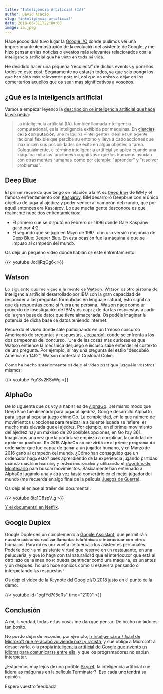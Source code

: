 ```yaml
---
title: "Inteligencia Artificial (IA)"
author: David Acacio
slug: "inteligencia-artificial"
date: 2018-06-011T22:00:00
image: ia.jpeg
---
```


Hace pocos días tuvo lugar la [Google I/O](https://events.google.com/io/) donde pudimos ver una impresionante demostración de la evolución del asistente de Google, y me hizo pensar en las noticias o eventos más relevantes relacionados con la inteligencia artificial que he visto en toda mi vida. 

<!--more -->

He decidido hacer una pequeña “recolecta” de dichos eventos y ponerlos todos en este post. Seguramente no estarán todos, ya que solo pongo los que han sido más relevantes para mi, así que os animo a dejar en los comentarios  aquellos que os sean más significativos a vosotros.

## ¿Qué es la inteligencia artificial ##

Vamos a empezar leyendo la [descripción de inteligencia artificial que hace la wikipedia](https://es.wikipedia.org/wiki/Inteligencia_artificial):

> La inteligencia artificial (IA), también llamada inteligencia computacional, es la inteligencia exhibida por máquinas. En [ciencias de la computación](https://es.wikipedia.org/wiki/Ciencias_de_la_computaci%C3%B3n), una máquina «inteligente» ideal es un agente racional flexible que percibe su entorno y lleva a cabo acciones que maximicen sus posibilidades de éxito en algún objetivo o tarea. Coloquialmente, el término inteligencia artificial se aplica cuando una máquina imita las funciones «cognitivas» que los humanos asocian con otras mentes humanas, como por ejemplo: "aprender" y "resolver problemas".

## Deep Blue ##

El primer recuerdo que tengo en relación a la IA es [Deep Blue](https://es.wikipedia.org/wiki/Deep_Blue_(computadora)) de IBM y el famoso enfrentamiento con [Kaspárov](https://es.wikipedia.org/wiki/Gary_Kasp%C3%A1rov). IBM desarrolló Deepblue con el único objetivo de jugar al ajedrez y poder vencer al campeón del mundo, que por aquél entonces era Kaspárov. Lo que mucha gente desconoce es que realmente hubo dos enfrentamientos:
* El primero que se disputó en Febrero de 1996 donde Gary Kaspárov ganó por 4-2.
* El segundo que se jugó en Mayo de 1997  con una versión mejorada de Deep Blue: Deeper Blue. En esta ocasión fue la máquina la que se impuso al campeón del mundo.

Os dejo un pequeño vídeo donde hablan de este enfrentamiento:

{{< youtube JodijRqCg6k >}}

## Watson ##

Lo siguiente que me viene a la mente es [Watson](https://es.wikipedia.org/wiki/Watson_(inteligencia_artificial)). Watson es otro sistema de inteligencia artificial desarrollado por IBM con la gran capacidad de responder a las preguntas formuladas en lenguaje natural, esto significa que da respuestas como si fuera una persona.  Watson nace como un proyecto de investigación de IBM y es capaz de dar las respuestas a partir de la gran base de datos que tiene almacenada. Os podéis imaginar la potencia de dicha base de datos teniendo Internet.

Recuerdo el vídeo donde sale participando en un famoso concurso Americano de preguntas y respuestas, [Jeopardy!](https://es.wikipedia.org/wiki/Jeopardy!), donde se enfrenta a los dos campeones del concurso.  Una de las cosas más curiosas es que Watson entiende la mecánica del juego e incluso sabe entender el contexto de una pregunta. Por ejemplo, si hay una pregunta del estilo "descubrió América en 1492", Watson contestará Cristóbal Colón.

Como he hecho anteriormente os dejo el vídeo para que juzguéis vosotros mismos:

{{< youtube YgYSv2KSyWg >}}

## AlphaGo ##

De lo siguiente que os voy a hablar es de [AlphaGo](https://en.wikipedia.org/wiki/AlphaGo). Del mismo modo que Deep Blue fue diseñado para jugar al ajedrez, Google desarrolló AlphaGo para jugar al popular juego chino Go. La complejidad, en lo que número de movimientos u opciones para realizar la siguiente jugada se refiere, es mucho más elevada que el ajedrez. Por ejemplo, en el primer movimiento del ajedrez hay un máximo de 20 posibles opciones, en Go hay 361. Imaginaros una vez que la partida se empieza a complicar, la cantidad de opciones posibles. En 2015 AlphaGo se convirtió en el primer programa de ordenador que fue capaz de ganar a un jugador humano, y en Marzo de 2016 ganó al campeón del mundo. ¿Cómo han conseguido que un ordenador haga esto? pues aprendiendo de la experiencia jugando partidas usando machine learning y redes neuronales y utilizando el [algoritmo de Montecarlo](https://es.wikipedia.org/wiki/%C3%81rbol_de_b%C3%BAsqueda_Monte_Carlo) para buscar movimientos. Básicamente han entrenado a AlphaGo jugando una y otra vez hasta convertirlo en el mejor jugador del mundo (me recuerda en algo final de la película [Juegos de Guerra](https://en.wikipedia.org/wiki/WarGames)).

Os dejo el enlace al trailer del documental:

{{< youtube 8tq1C8spV_g >}}

[Y el documental en Netflix](https://www.netflix.com/title/80190844).

## Google Duplex ##

Google Duplex es un complemento a [Google Assistant](https://assistant.google.com/), que permitirá a nuestro asistente realizar llamadas telefónicas e interactuar con otros humanos. Para mi es una vuelta de tuerca a los asistentes personales. Poderle decir a mi asistente virtual que reserve en un restaurante, en una peluquería, y que lo haga con tal naturalidad que el interlocutor que está al otro lado de la línea no lo pueda identificar como una máquina, es un antes y un después. Incluso hace sonidos como si estuviera pensando o interpretando las respuestas!

Os dejo el vídeo de la Keynote del [Google I/O 2018](https://events.google.com/io/) justo en el punto de la demo:

{{< youtube id="ogfYd705cRs" time="2100" >}}

## Conclusión ##

A mi, la verdad, todas estas cosas me dan que pensar. De hecho no todo es tan bonito.

No puedo dejar de recordar, por ejemplo, [la inteligencia artificial de Microsoft que se acabó volviendo nazi y racista](http://www.lavanguardia.com/tecnologia/internet/20160325/40672722377/inteligencia-artificial-microsoft-nazi.html), y que obligó a Microsoft a desactivarla, o la propia [inteligencia artificial de Google que inventó un idioma para comunicarse entre ella](https://omicrono.elespanol.com/2016/11/idioma-para-inteligencia-artificial/), y que los programadores no sabían interpretar.

¿Estaremos muy lejos de una posible [Skynet](https://es.wikipedia.org/wiki/Skynet_(Terminator)), la inteligencia artificial que lidera las máquinas en la película Terminator?  Eso cada uno tendrá su opinión.

Espero vuestro feedback!